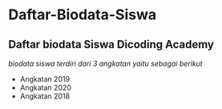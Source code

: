 Daftar-Biodata-Siswa
==
Daftar biodata Siswa Dicoding Academy
--
*biodata siswa terdiri dari 3 angkatan yaitu sebagai berikut*
- Angkatan 2019
- Angkatan 2020
- Angkatan 2018
